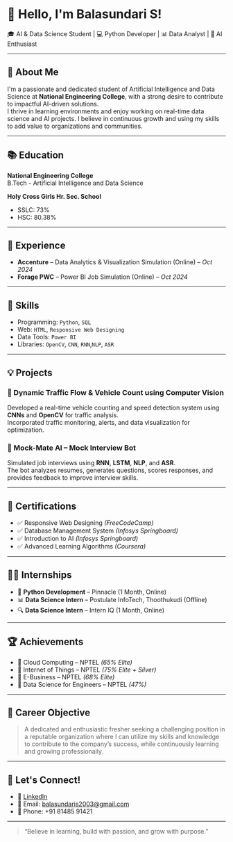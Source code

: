 # 👋 Hello, I'm Balasundari S!

🎓 AI & Data Science Student | 💻 Python Developer | 📊 Data Analyst | 🧠 AI Enthusiast  

---

## 💫 About Me

I'm a passionate and dedicated student of Artificial Intelligence and Data Science at **National Engineering College**, with a strong desire to contribute to impactful AI-driven solutions.  
I thrive in learning environments and enjoy working on real-time data science and AI projects. I believe in continuous growth and using my skills to add value to organizations and communities.

---

## 📚 Education

**National Engineering College**  
B.Tech - Artificial Intelligence and Data Science  

**Holy Cross Girls Hr. Sec. School**  
- SSLC: 73%  
- HSC: 80.38%

---

## 💼 Experience

- **Accenture** – Data Analytics & Visualization Simulation (Online) – *Oct 2024*  
- **Forage PWC** – Power BI Job Simulation (Online) – *Oct 2024*

---

## 🔧 Skills

- Programming: `Python`, `SQL`
- Web: `HTML`, `Responsive Web Designing`
- Data Tools: `Power BI`
- Libraries: `OpenCV`, `CNN`, `RNN`,`NLP`, `ASR`

---

## 💡 Projects

### 🔸 Dynamic Traffic Flow & Vehicle Count using Computer Vision
Developed a real-time vehicle counting and speed detection system using **CNNs** and **OpenCV** for traffic analysis.  
Incorporated traffic monitoring, alerts, and data visualization for optimization.

### 🔸 Mock-Mate AI – Mock Interview Bot
Simulated job interviews using **RNN**, **LSTM**, **NLP**, and **ASR**.  
The bot analyzes resumes, generates questions, scores responses, and provides feedback to improve interview skills.

---

## 🏅 Certifications

- ✅ Responsive Web Designing *(FreeCodeCamp)*
- ✅ Database Management System *(Infosys Springboard)*
- ✅ Introduction to AI *(Infosys Springboard)*
- ✅ Advanced Learning Algorithms *(Coursera)*

---

## 🧑‍💼 Internships

- 🧠 **Python Development** – Pinnacle (1 Month, Online)  
- 📊 **Data Science Intern** – Postulate InfoTech, Thoothukudi (Offline)  
- 🔍 **Data Science Intern** – Intern IQ (1 Month, Online)

---

## 🏆 Achievements

- 🥈 Cloud Computing – NPTEL *(65% Elite)*  
- 🥈 Internet of Things – NPTEL *(75% Elite + Silver)*  
- 🥈 E-Business – NPTEL *(68% Elite)*  
- 📘 Data Science for Engineers – NPTEL *(47%)*

---

## 🎯 Career Objective

> A dedicated and enthusiastic fresher seeking a challenging position in a reputable organization where I can utilize my skills and knowledge to contribute to the company’s success, while continuously learning and growing professionally.

---

## 🤝 Let's Connect!

- 🔗 [LinkedIn](https://www.linkedin.com/in/bala-sundari-6361552b9)
- 📧 Email: balasundaris2003@gmail.com
- 📱 Phone: +91 81485 91421

---

> “Believe in learning, build with passion, and grow with purpose.”  
